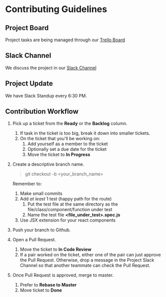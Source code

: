 # Contributing Guidelines

## Project Board

Project tasks are being managed through our [Trello Board](https://trello.com/b/T8aWAmQR/grace-shoppah)

## Slack Channel

We discuss the project in our [Slack Channel](https://fullstackacademy.slack.com/messages/GP9JKJECQ)

## Project Update

We have Slack Standup every 6:30 PM.

## Contribution Workflow

1. Pick up a ticket from the **Ready** or the **Backlog** column.
   1. If task in the ticket is too big, break it down into smaller tickets.
   2. On the ticket that you'll be working on:
      1. Add yourself as a member to the ticket
      2. Optionally set a due date for the ticket
      3. Move the ticket to **In Progress**
2. Create a descriptive branch name.

   > git checkout -b <your_branch_name>

   Remember to:

   1. Make small commits
   2. Add _at least_ 1 test (happy path for the route)
      1. Put the test file at the same directory as the file/class/component/function under test
      2. Name the test file **<file_under_test>.spec.js**
   3. Use JSX extension for your react components

3. Push your branch to Github.
4. Open a Pull Request.

   1. Move the ticket to **In Code Review**
   2. If a pair worked on the ticket, either one of the pair can just approve the Pull Request. Otherwise, drop a message in the Project Slack Channel so that another teammate can check the Pull Request.

5. Once Pull Request is approved, merge to master.
   1. Prefer to **Rebase to Master**
   2. Move ticket to **Done**
